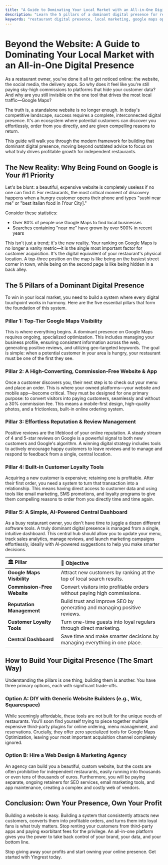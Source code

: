 ```yaml
---
title: "A Guide to Dominating Your Local Market with an All-in-One Digital Presence"
description: "Learn the 5 pillars of a dominant digital presence for restaurants, from Google Maps visibility to commission-free ordering, and how to build it the smart way."
keywords: "restaurant digital presence, local marketing, google maps optimization, online ordering system, restaurant marketing guide"
---
```


# Beyond the Website: A Guide to Dominating Your Local Market with an All-in-One Digital Presence

As a restaurant owner, you've done it all to get noticed online: the website, the social media, the delivery apps. So why does it feel like you're still paying sky-high commissions to platforms that hide your customer data? And why are you still invisible on the one tool that drives the most local traffic—Google Maps?

The truth is, a standalone website is no longer enough. In today's competitive landscape, success requires a complete, interconnected digital presence. It's an ecosystem where potential customers can discover you effortlessly, order from you directly, and are given compelling reasons to return.

This guide will walk you through the modern framework for building that dominant digital presence, moving beyond outdated advice to focus on what truly drives profitable growth for independent restaurants.

## The New Reality: Why Being Found on Google is Your #1 Priority

Let's be blunt: a beautiful, expensive website is completely useless if no one can find it. For restaurants, the most critical moment of discovery happens when a hungry customer opens their phone and types "sushi near me" or "best Italian food in [Your City]."

Consider these statistics:

- Over 80% of people use Google Maps to find local businesses
- Searches containing "near me" have grown by over 500% in recent years

This isn't just a trend; it's the new reality. Your ranking on Google Maps is no longer a vanity metric—it is the single most important factor for customer acquisition. It's the digital equivalent of your restaurant's physical location. A top-three position on the map is like being on the busiest street corner in town, while being on the second page is like being hidden in a back alley.

## The 5 Pillars of a Dominant Digital Presence

To win in your local market, you need to build a system where every digital touchpoint works in harmony. Here are the five essential pillars that form the foundation of this system.

### Pillar 1: Top-Tier Google Maps Visibility

This is where everything begins. A dominant presence on Google Maps requires ongoing, specialized optimization. This includes managing your business profile, ensuring consistent information across the web, generating positive reviews, and utilizing geo-targeted keywords. The goal is simple: when a potential customer in your area is hungry, your restaurant must be one of the first they see.

### Pillar 2: A High-Converting, Commission-Free Website & App

Once a customer discovers you, their next step is to check out your menu and place an order. This is where your owned platforms—your website and mobile app—become critical. They must be designed for one primary purpose: to convert visitors into paying customers, seamlessly and without a 30% commission fee. This means a mobile-first design, high-quality photos, and a frictionless, built-in online ordering system.

### Pillar 3: Effortless Reputation & Review Management

Positive reviews are the lifeblood of your online reputation. A steady stream of 4 and 5-star reviews on Google is a powerful signal to both new customers and Google's algorithm. A winning digital strategy includes tools to actively encourage happy customers to leave reviews and to manage and respond to feedback from a single, central location.

### Pillar 4: Built-in Customer Loyalty Tools

Acquiring a new customer is expensive; retaining one is profitable. After their first order, you need a system to turn that transaction into a relationship. This means having direct access to customer data and using tools like email marketing, SMS promotions, and loyalty programs to give them compelling reasons to order from you directly time and time again.

### Pillar 5: A Simple, AI-Powered Central Dashboard

As a busy restaurant owner, you don't have time to juggle a dozen different software tools. A truly dominant digital presence is managed from a single, intuitive dashboard. This central hub should allow you to update your menu, track sales analytics, manage reviews, and launch marketing campaigns effortlessly, ideally with AI-powered suggestions to help you make smarter decisions.

| 🏛️ Pillar                    | 🎯 Objective                                                              |
| :---------------------------- | :------------------------------------------------------------------------ |
| **Google Maps Visibility**    | Attract new customers by ranking at the top of local search results.      |
| **Commission-Free Website**   | Convert visitors into profitable orders without paying high commissions.  |
| **Reputation Management**     | Build trust and improve SEO by generating and managing positive reviews.  |
| **Customer Loyalty Tools**    | Turn one-time guests into loyal regulars through direct marketing.        |
| **Central Dashboard**         | Save time and make smarter decisions by managing everything in one place. |

## How to Build Your Digital Presence (The Smart Way)

Understanding the pillars is one thing; building them is another. You have three primary options, each with significant trade-offs.

### Option A: DIY with Generic Website Builders (e.g., Wix, Squarespace)

While seemingly affordable, these tools are not built for the unique needs of restaurants. You'll soon find yourself trying to piece together multiple expensive third-party plugins for online ordering, menu management, and reservations. Crucially, they offer zero specialized tools for Google Maps Optimization, leaving your most important acquisition channel completely ignored.

### Option B: Hire a Web Design & Marketing Agency

An agency can build you a beautiful, custom website, but the costs are often prohibitive for independent restaurants, easily running into thousands or even tens of thousands of euros. Furthermore, you will be paying separate, ongoing retainers for SEO services, email marketing tools, and app maintenance, creating a complex and costly web of vendors.

## Conclusion: Own Your Presence, Own Your Profit

Building a website is easy. Building a system that consistently attracts new customers, converts them into profitable orders, and turns them into loyal fans is what truly matters. Stop renting your customers from third-party apps and paying exorbitant fees for the privilege. An all-in-one platform gives you the power to take back control of your brand, your data, and your bottom line.

Stop giving away your profits and start owning your online presence. Get started with Yingrest today.
